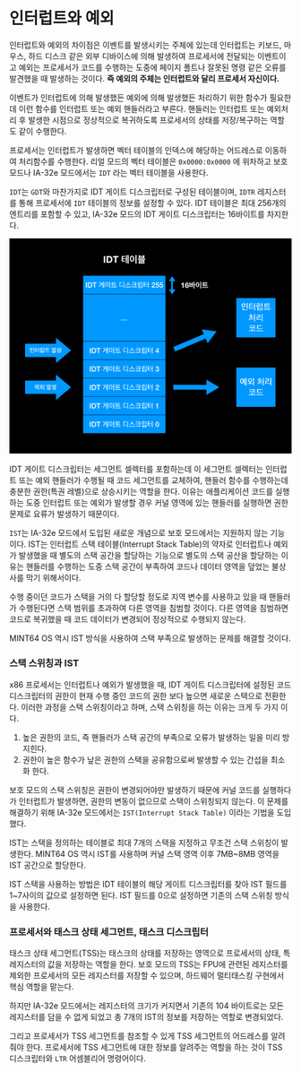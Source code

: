 # 인터럽트와 예외

인터럽트와 예외의 차이점은 이벤트를 발생시키는 주체에 있는데 인터럽트는 키보드, 마우스, 하드 디스크 같은 외부 디바이스에 의해 발생하여 프로세서에 전달되는 이벤트이고
예외는 프로세서가 코드를 수행하는 도중에 페이지 폴트나 잘못된 명령 같은 오류를 발견했을 때 발생하는 것이다.
**즉 예외의 주체는 인터럽트와 달리 프로세서 자신이다.**

이벤트가 인터럽트에 의해 발생했든 예외에 의해 발생했든 처리하기 위한 함수가 필요한데 이런 함수를 인터럽트 또는 예외 핸들러라고 부른다.
핸들러는 인터럽트 또는 예외처리 후 발생한 시점으로 정상적으로 복귀하도록 프로세서의 상태를 저장/복구하는 역할도 같이 수행한다.

프로세서는 인터럽트가 발생하면 벡터 테이블의 인덱스에 해당하는 어드레스로 이동하여 처리함수를 수행한다.
리얼 모드의 벡터 테이블은 `0x0000:0x0000` 에 위차하고 보호모드나 IA-32e 모드에서는 `IDT` 라는 벡터 테이블을 사용한다.

`IDT`는 `GDT`와 마찬가지로 IDT 게이트 디스크립터로 구성된 테이블이며, `IDTR` 레지스터를 통해 프로세서에 `IDT` 테이블의 정보를 설정할 수 있다.
IDT 테이블은 최대 256개의 엔트리를 포함할 수 있고, IA-32e 모드의 IDT 게이트 디스크립터는 16바이트를 차지한다.

![idt](/contents/dev/2020/06/08/image/os-study-32-1.png)

IDT 게이트 디스크립터는 세그먼트 셀렉터를 포함하는데 이 세그먼트 셀렉터는 인터럽트 또는 예외 핸들러가 수행될 때 코드 세그먼트를 교체하여, 핸들러 함수를 수행하는데 충분한 권한(특권 레벨)으로 상승시키는 역할을 한다.
이유는 애플리케이션 코드를 실행하는 도중 인터럽트 또는 예외가 발생할 경우 커널 영역에 있는 핸들러를 실행하면 권한 문제로 요류가 발생하기 때문이다.

`IST`는 IA-32e 모드에서 도입된 새로운 개념으로 보호 모드에서는 지원하지 않는 기능이다. 
IST는 인터럽트 스택 테이블(Interrupt Stack Table)의 약자로 인터럽트나 예외가 발생했을 때 별도의 스택 공간을 할당하는 기능으로 
별도의 스택 공산을 할당하는 이유는 핸들러를 수행하는 도중 스택 공간이 부족하여 코드나 데이터 영역을 덮었는 불상사를 막기 위해서이다.

수행 중이던 코드가 스택을 거의 다 할당할 정도로 지역 변수를 사용하고 있을 때 핸들러가 수행된다면 스택 범위를 초과하여 다른 영역을 침범할 것이다.
다른 영역을 침범하면 코드로 복귀했을 때 코드 데이터가 변경되어 정상적으로 수행되지 않는다. 

MINT64 OS 역시 IST 방식을 사용하여 스택 부족으로 발생하는 문제를 해결할 것이다.

### 스택 스위칭과 IST

x86 프로세서는 인터럽트나 예외가 발생했을 때, IDT 게이트 디스크립터에 설정된 코드 디스크립터의 권한이 현재 수행 중인 코드의 권한 보다 높으면 새로운 스택으로 전환한다.
이러한 과정을 스택 스위칭이라고 하며, 스택 스위칭을 하는 이유는 크게 두 가지 이다.

1. 높은 권한의 코드, 즉 핸들러가 스택 공간의 부족으로 오류가 발생하는 일을 미리 방지힌다.
2. 권한이 높은 함수가 낲은 권한의 스택을 공유함으로써 발생할 수 있는 간섭을 최소화 한다.

보호 모드의 스택 스위칭은 권한이 변경되어야만 발생하기 때문에 커널 코드를 실행하다가 인터럽트가 발생하면, 권한의 변동이 없으므로 스택이 스위칭되지 않는다.
이 문제를 해결하기 위해 IA-32e 모드에서는 `IST(Interrupt Stack Table)` 이라는 기법을 도입했다.

IST는 스택을 정의하는 테이블로 최대 7개의 스택을 지정하고 무조건 스택 스위칭이 발생한다.
MINT64 OS 역시 IST를 사용하며 커널 스택 영역 이후 7MB~8MB 영역을 IST 공간으로 할당한다.

IST 스택을 사용하는 방법은 IDT 테이블의 해당 게이트 디스크립터를 찾아 IST 필드를 1~7사이의 값으로 설정하면 된다. 
IST 필드를 0으로 설정하면 기존의 스택 스위칭 방식을 사용한다.

### 프로세서와 태스크 상태 세그먼트, 태스크 디스크립터

태스크 상태 세그먼트(TSS)는 태스크의 상태를 저장하는 영역으로 프로세서의 상태, 특 레지스터의 값을 저장하는 역할을 한다.
보호 모드의 TSS는 FPU에 관련된 레지스터를 제외한 프로세서의 모든 레지스터를 저장할 수 있으며, 하드웨어 멀티태스킹 구현에서 핵심 역할을 맡는다.

하지만 IA-32e 모드에서는 레지스터의 크기가 커지면서 기존의 104 바이트로는 모든 레지스터를 담을 수 없게 되었고 총 7개의 IST의 정보를 저장하는 역할로 변경되었다.

그리고 프로세서가 TSS 세그먼트를 참조할 수 있게 TSS 세그먼트의 어드레스를 알려줘야 한다. 프로세서에 TSS 세그먼트에 대한 정보를 알려주는 역할을 하는 것이 
TSS 디스크립터와 `LTR` 어셈블리어 명령어이다.